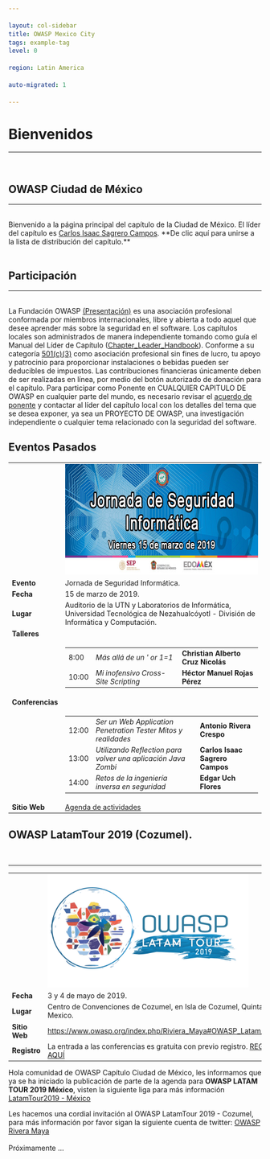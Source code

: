```yaml
---

layout: col-sidebar
title: OWASP Mexico City
tags: example-tag
level: 0

region: Latin America

auto-migrated: 1

---
```

<h1>Bienvenidos</h1>
<hr>
<br>
<h2>OWASP Ciudad de México</h2>
<hr>
<br>
Bienvenido a la página principal del capítulo de la Ciudad de México. El líder del capítulo es <a rel="nofollow" class="external text" href="mailto:carlos.sagrero@owasp.org">Carlos Isaac Sagrero Campos</a>. **De clic aquí para unirse a la lista de distribución del capítulo.**
<br><br>
<h2>Participación</h2>
<hr>
<br>
La Fundación OWASP <a rel="nofollow" class="external text" href="https://docs.google.com/a/owasp.org/presentation/d/1ZgY25F0F7QgScMlB1X7LAa70LtyJql8XqcYdR4suPUo/edit#slide=id.p">(Presentación)</a> es una asociación profesional conformada por miembros internacionales, libre y abierta a todo aquel que desee aprender más sobre la seguridad en el software. Los capítulos locales son administrados de manera independiente tomando como guía el Manual del Líder de Capítulo (<a rel="nofollow" class="external text" href="https://www.owasp.org/index.php/Chapter_Leader_Handbook">Chapter_Leader_Handbook</a>). Conforme a su categoría <a rel="nofollow" class="external text" href="https://www.owasp.org/index.php/About_OWASP">501(c)(3)</a> como asociación profesional sin fines de lucro, tu apoyo y patrocinio para proporcionar instalaciones o bebidas pueden ser deducibles de impuestos. Las contribuciones financieras únicamente deben de ser realizadas en línea, por medio del botón autorizado de donación para el capítulo. Para participar como Ponente en CUALQUIER CAPITULO DE OWASP en cualquier parte del mundo, es necesario revisar el <a rel="nofollow" class="external text" href="https://www.owasp.org/index.php/Speaker_Agreement">acuerdo de ponente</a> y contactar al líder del capítulo local con los detalles del tema que se desea exponer, ya sea un PROYECTO DE OWASP, una investigación independiente o cualquier tema relacionado con la seguridad del software.
<br>
<h2>Eventos Pasados</h2>


<table>
<tbody>
  <tr>
    <td> </td>
    <td><img src="https://github.com/OWASP/www-chapter-mexico-city/blob/master/assets/images/Jornada_seguridad_UTN_OWASP_MEXICO_CITY.jpg" width="570" height="220">
  </td>
  </tr>
  <tr>
    <td><b>Evento</b> </td>
    <td> Jornada de Seguridad Informática.</td>
  </tr>
  <tr>
    <td><b>Fecha</b> </td>
    <td> 15 de marzo de 2019.</td>
  </tr>
  <tr>
    <td><b>Lugar</b> </td>
    <td>  Auditorio de la UTN y Laboratorios de Informática, Universidad Tecnológica de Nezahualcóyotl - División de Informática y Computación.</td>
  </tr>
  <tr>
    <td><b>Talleres</b></td>
    <td></td>
  </tr>
  <tr>
    <td> </td>
    <td>
    <table>
      <tbody>
        <tr>
          <td>8:00</td>
          <td><i>Más allá de un ' or 1=1</i></td>
          <td><b>Christian Alberto Cruz Nicolás</b></td>
        </tr>
        <tr>
          <td>10:00</td> 
          <td><i>Mi inofensivo Cross-Site Scripting</i></td>
          <td><b>Héctor Manuel Rojas Pérez</b></td>
        </tr>
      </tbody>
    </table>
  </td>
    </tr>
    <tr>
      <td><b>Conferencias</b></td>
      <td></td>
  </tr>
  <tr>
    <td> </td>
    <td>
      <table>

<tbody><tr>
<td>12:00</td>
<td><i>Ser un Web Application Penetration Tester Mitos y realidades</i></td>
<td><b>Antonio Rivera Crespo</b>
</td></tr>
<tr>
<td>13:00</td>
<td><i>Utilizando Reflection para volver una aplicación Java Zombi</i></td>
<td><b>Carlos Isaac Sagrero Campos</b>
</td></tr>
<tr>
<td>14:00</td>
<td><i>Retos de la ingeniería inversa en seguridad</i></td>
<td><b>Edgar Uch Flores</b>
</td></tr></tbody></table>
</td></tr>
<tr>
<td><b>Sitio Web</b> </td>
<td> <a rel="nofollow" class="external text" href="http://www.utn.edu.mx/slider/file/jornada_seguridad.pdf">Agenda de actividades</a>
</td></tr></tbody></table>

<table>

 <h2>OWASP LatamTour 2019 (Cozumel).</h2>
 <br>
 <hr>
<tbody><tr>
<td> </td>
<td><img src="https://github.com/OWASP/www-chapter-mexico-city/blob/master/assets/images/Owasp_Latam_Tour_2019_v1_Logo.jpg" width="400" height="225" >
</td></tr>
<tr>
<td><b>Fecha</b> </td>
<td> 3 y 4 de mayo de 2019.
</td></tr>
<tr>
<td><b>Lugar</b> </td>
<td>  Centro de Convenciones de Cozumel, en Isla de Cozumel, Quintana Roo, Mexico.
</td></tr>
<tr>
<td><b>Sitio Web</b> </td>
<td> <a rel="nofollow" class="external free" href="https://www.owasp.org/index.php/Riviera_Maya#OWASP_Latam_Tour_2019">https://www.owasp.org/index.php/Riviera_Maya#OWASP_Latam_Tour_2019</a>
</td></tr>
<tr>
<td><b>Registro</b></td>
<td> La entrada a las conferencias es gratuita con previo registro. <a rel="nofollow" class="external text" href="https://www.eventbrite.com/e/owasp-latam-tour-2019-mexico-tickets-55739358923">REGISTRATE AQUÍ</a>
</td></tr></tbody></table>
<p>Hola comunidad de OWASP Capítulo Ciudad de México, les informamos que ya se ha iniciado la publicación de parte de la agenda para <b>OWASP LATAM TOUR 2019 México</b>, visten la siguiente liga para más información <a rel="nofollow" class="external text" href="https://www.owasp.org/index.php/LatamTour2019#tab=M_C3_89XICO">LatamTour2019 - México</a>
</p><p>Les hacemos una cordial invitación al OWASP LatamTour 2019 - Cozumel, para más información por favor sigan la siguiente cuenta de twitter:
<a rel="nofollow" class="external text" href="https://twitter.com/owasp_riviera?lang=es">OWASP Rivera Maya</a>
<br>
<br>
Próximamente ...
</p>
</td></tr></tbody></table>





<!-- Standard Chapter Page Template
This is an example of a Project or Chapter page.
Please change these items to indicate the actual information you wish to present. In addition to this information, the 'front-matter' above the text should be modified to reflect your actual information.  An explanation of each of the front-matter items is below:

{front matter for this file}

```
- layout: This is the layout used by project and chapter pages.  You should leave this value as col-sidebar
- title: This is the title of your project or chapter page, usually the name.  For example, OWASP Zed Attack Proxy or OWASP Baltimore
- tags: This is a space-delimited list of tags you associate with your project or chapter.  If you are using tabs, at least one of these tags should be unique in order to be used in the tabs files (an example tab is included in this repo) 
- region: This is the region you are in according to our data
```

{copy for this file (index.md)}
Replace the text above the commented area with your information in the format below:
```
## Welcome
Include some information here about your chapter

## Participation
The Open Web Application Security Project (OWASP) is a nonprofit foundation that works to improve the security of software. All of our projects ,tools, documents, forums, and chapters are free and open to anyone interested in improving application security. 

Chapters are led by local leaders in accordance with the [Chapter Leader Handbook](/www-policy/rules-of-procedure/chapter-handbook). Financial contributions should only be made online using the authorized online donation button. To be a SPEAKER at ANY OWASP Chapter in the world simply review the [speaker agreement](/www-policy/speaker-agreement) and then contact the local chapter leader with details of what OWASP Project, independent research, or related software security topic you would like to present.

Everyone is welcome and encouraged to participate in our [Projects](/projects), [Local Chapters](/chapters), [Events](/events), [Online Groups](https://groups.google.com/a/owasp.com/){:target='_blank'}, and [Community Slack Channel](https://owasp.slack.com/){:target='_blank'}. We especially encourage diversity in all our initiatives. OWASP is a fantastic place to learn about application security, to network, and even to build your reputation as an expert. We also encourage you to be [become a member](/membership) or consider a [donation](/donate) to support our ongoing work.

## Local News
- Meeting Location
- Everyone is welcome to join us at our chapter meetings.

```
{info.md}

This separate file is where you should place links to your Google Group and Meetup page. It will be automatically rendered in the column sidebar.

{leaders.md}

Another separate file that should simply include each leaders name with mailto link as a list. It will also be automatically rendered in the column sidebar.

-->
